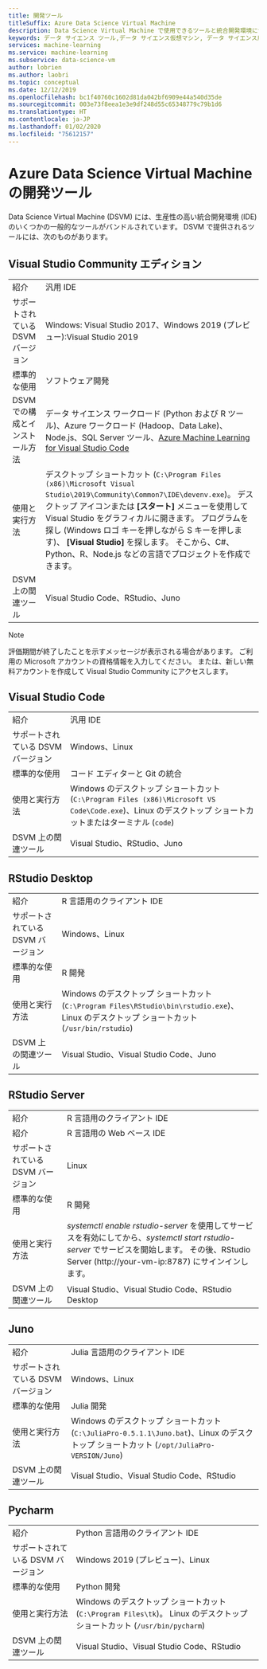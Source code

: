 ```yaml
---
title: 開発ツール
titleSuffix: Azure Data Science Virtual Machine
description: Data Science Virtual Machine で使用できるツールと統合開発環境について説明します。
keywords: データ サイエンス ツール,データ サイエンス仮想マシン, データ サイエンス用ツール, linux データ サイエンス
services: machine-learning
ms.service: machine-learning
ms.subservice: data-science-vm
author: lobrien
ms.author: laobri
ms.topic: conceptual
ms.date: 12/12/2019
ms.openlocfilehash: bc1f40760c1602d81da042bf6909e44a540d35de
ms.sourcegitcommit: 003e73f8eea1e3e9df248d55c65348779c79b1d6
ms.translationtype: HT
ms.contentlocale: ja-JP
ms.lasthandoff: 01/02/2020
ms.locfileid: "75612157"
---
```

# <a name="development-tools-on-the-azure-data-science-virtual-machine"></a>Azure Data Science Virtual Machine の開発ツール

Data Science Virtual Machine (DSVM) には、生産性の高い統合開発環境 (IDE) のいくつかの一般的なツールがバンドルされています。 DSVM で提供されるツールには、次のものがあります。

## <a name="visual-studio-community-edition"></a>Visual Studio Community エディション

|    |           |
| ------------- | ------------- |
| 紹介   | 汎用 IDE      |
| サポートされている DSVM バージョン      | Windows: Visual Studio 2017、Windows 2019 (プレビュー):Visual Studio 2019      |
| 標準的な使用      | ソフトウェア開発    |
| DSVM での構成とインストール方法      | データ サイエンス ワークロード (Python および R ツール)、Azure ワークロード (Hadoop、Data Lake)、Node.js、SQL Server ツール、[Azure Machine Learning for Visual Studio Code](https://github.com/Microsoft/vs-tools-for-ai)    |
| 使用と実行方法      | デスクトップ ショートカット (`C:\Program Files (x86)\Microsoft Visual Studio\2019\Community\Common7\IDE\devenv.exe`)。 デスクトップ アイコンまたは **[スタート]** メニューを使用して Visual Studio をグラフィカルに開きます。 プログラムを探し (Windows ロゴ キーを押しながら S キーを押します)、 **[Visual Studio]** を探します。 そこから、C#、Python、R、Node.js などの言語でプロジェクトを作成できます。   |
| DSVM 上の関連ツール      |     Visual Studio Code、RStudio、Juno  |

> [!NOTE]
> 評価期間が終了したことを示すメッセージが表示される場合があります。 ご利用の Microsoft アカウントの資格情報を入力してください。 または、新しい無料アカウントを作成して Visual Studio Community にアクセスします。

## <a name="visual-studio-code"></a>Visual Studio Code 

|    |           |
| ------------- | ------------- |
| 紹介   | 汎用 IDE      |
| サポートされている DSVM バージョン      | Windows、Linux     |
| 標準的な使用      | コード エディターと Git の統合   |
| 使用と実行方法      | Windows のデスクトップ ショートカット (`C:\Program Files (x86)\Microsoft VS Code\Code.exe`)、Linux のデスクトップ ショートカットまたはターミナル (`code`)    |
| DSVM 上の関連ツール      |     Visual Studio、RStudio、Juno  |

## <a name="rstudio-desktop"></a>RStudio Desktop

|    |           |
| ------------- | ------------- |
| 紹介   | R 言語用のクライアント IDE   |
| サポートされている DSVM バージョン      | Windows、Linux      |
| 標準的な使用      |  R 開発     |
| 使用と実行方法      | Windows のデスクトップ ショートカット (`C:\Program Files\RStudio\bin\rstudio.exe`)、Linux のデスクトップ ショートカット (`/usr/bin/rstudio`)      |
| DSVM 上の関連ツール      |   Visual Studio、Visual Studio Code、Juno      |

## <a name="rstudio-server"></a>RStudio Server

|    |           |
| ------------- | ------------- |
| 紹介   | R 言語用のクライアント IDE   |
| 紹介   | R 言語用の Web ベース IDE    |
| サポートされている DSVM バージョン      | Linux      |
| 標準的な使用      |  R 開発     |
| 使用と実行方法      | _systemctl enable rstudio-server_ を使用してサービスを有効にしてから、_systemctl start rstudio-server_ でサービスを開始します。 その後、RStudio Server (http:\//your-vm-ip:8787) にサインインします。       |
| DSVM 上の関連ツール      |   Visual Studio、Visual Studio Code、RStudio Desktop      |

## <a name="juno"></a>Juno 

|    |           |
| ------------- | ------------- |
| 紹介   | Julia 言語用のクライアント IDE   |
| サポートされている DSVM バージョン      | Windows、Linux      |
| 標準的な使用      |  Julia 開発     |
| 使用と実行方法      | Windows のデスクトップ ショートカット (`C:\JuliaPro-0.5.1.1\Juno.bat`)、Linux のデスクトップ ショートカット (`/opt/JuliaPro-VERSION/Juno`)      |
| DSVM 上の関連ツール      |   Visual Studio、Visual Studio Code、RStudio      |

## <a name="pycharm"></a>Pycharm

|    |           |
| ------------- | ------------- |
| 紹介   | Python 言語用のクライアント IDE    |
| サポートされている DSVM バージョン      | Windows 2019 (プレビュー)、Linux      |
| 標準的な使用      |  Python 開発     |
| 使用と実行方法      | Windows のデスクトップ ショートカット (`C:\Program Files\tk`)。 Linux のデスクトップ ショートカット (`/usr/bin/pycharm`)      |
| DSVM 上の関連ツール      |   Visual Studio、Visual Studio Code、RStudio      |
